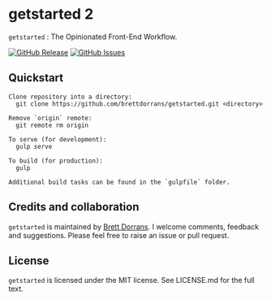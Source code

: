 # getstarted 2

`getstarted` : The Opinionated Front-End Workflow.

[![GitHub Release](https://img.shields.io/github/release/brettdorrans/getstarted.svg?style=flat)](https://github.com/brettdorrans/getstarted/releases)
[![GitHub Issues](https://img.shields.io/github/issues/brettdorrans/getstarted.svg?style=flat)](https://github.com/brettdorrans/getstarted/issues)

## Quickstart
```
Clone repository into a directory:
  git clone https://github.com/brettdorrans/getstarted.git <directory>

Remove `origin` remote:
  git remote rm origin

To serve (for development):
  gulp serve

To build (for production):
  gulp

Additional build tasks can be found in the `gulpfile` folder.
```


## Credits and collaboration

`getstarted` is maintained by [Brett Dorrans](https://github.com/brettdorrans). I welcome comments, feedback and suggestions. Please feel free to raise an issue or pull request.

## License
`getstarted` is licensed under the MIT license. See LICENSE.md for the full text.